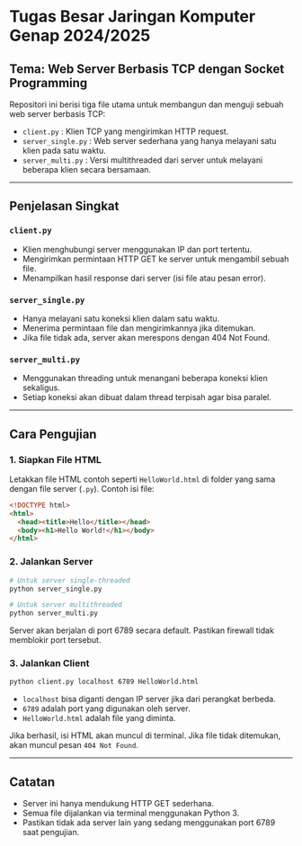 # Tugas Besar Jaringan Komputer Genap 2024/2025

## Tema: Web Server Berbasis TCP dengan Socket Programming

Repositori ini berisi tiga file utama untuk membangun dan menguji sebuah web server berbasis TCP:

* `client.py` : Klien TCP yang mengirimkan HTTP request.
* `server_single.py` : Web server sederhana yang hanya melayani satu klien pada satu waktu.
* `server_multi.py` : Versi multithreaded dari server untuk melayani beberapa klien secara bersamaan.

---

## Penjelasan Singkat

### `client.py`

* Klien menghubungi server menggunakan IP dan port tertentu.
* Mengirimkan permintaan HTTP GET ke server untuk mengambil sebuah file.
* Menampilkan hasil response dari server (isi file atau pesan error).

### `server_single.py`

* Hanya melayani satu koneksi klien dalam satu waktu.
* Menerima permintaan file dan mengirimkannya jika ditemukan.
* Jika file tidak ada, server akan merespons dengan 404 Not Found.

### `server_multi.py`

* Menggunakan threading untuk menangani beberapa koneksi klien sekaligus.
* Setiap koneksi akan dibuat dalam thread terpisah agar bisa paralel.

---

## Cara Pengujian

### 1. Siapkan File HTML

Letakkan file HTML contoh seperti `HelloWorld.html` di folder yang sama dengan file server (`.py`). Contoh isi file:

```html
<!DOCTYPE html>
<html>
  <head><title>Hello</title></head>
  <body><h1>Hello World!</h1></body>
</html>
```

### 2. Jalankan Server

```bash
# Untuk server single-threaded
python server_single.py

# Untuk server multithreaded
python server_multi.py
```

Server akan berjalan di port 6789 secara default. Pastikan firewall tidak memblokir port tersebut.

### 3. Jalankan Client

```bash
python client.py localhost 6789 HelloWorld.html
```

* `localhost` bisa diganti dengan IP server jika dari perangkat berbeda.
* `6789` adalah port yang digunakan oleh server.
* `HelloWorld.html` adalah file yang diminta.

Jika berhasil, isi HTML akan muncul di terminal. Jika file tidak ditemukan, akan muncul pesan `404 Not Found`.

---

## Catatan

* Server ini hanya mendukung HTTP GET sederhana.
* Semua file dijalankan via terminal menggunakan Python 3.
* Pastikan tidak ada server lain yang sedang menggunakan port 6789 saat pengujian.
